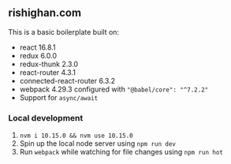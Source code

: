 ## rishighan.com

This is a basic boilerplate built on:

+ react 16.8.1
+ redux 6.0.0
+ redux-thunk 2.3.0 
+ react-router 4.3.1
+ connected-react-router 6.3.2
+ webpack 4.29.3 configured with `"@babel/core": "^7.2.2"`
+ Support for `async/await`

### Local development

1. `nvm i 10.15.0 && nvm use 10.15.0`
2. Spin up the local node server using `npm run dev` 
3. Run `webpack` while watching for file changes using `npm run hot`
